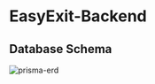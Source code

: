 # EasyExit-Backend


## Database Schema
![prisma-erd](https://github.com/automatefreely/EasyExit-Backend/assets/105218991/a1720da9-4dc3-477d-a083-29349d4af544)
